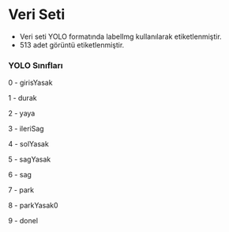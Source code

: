 # Veri Seti

* Veri seti YOLO formatında labelImg kullanılarak etiketlenmiştir.
* 513 adet görüntü etiketlenmiştir.

### YOLO Sınıfları

0 - girisYasak

1 - durak

2 - yaya

3 - ileriSag

4 - solYasak

5 - sagYasak

6 - sag

7 - park

8 - parkYasak0

9 - donel
